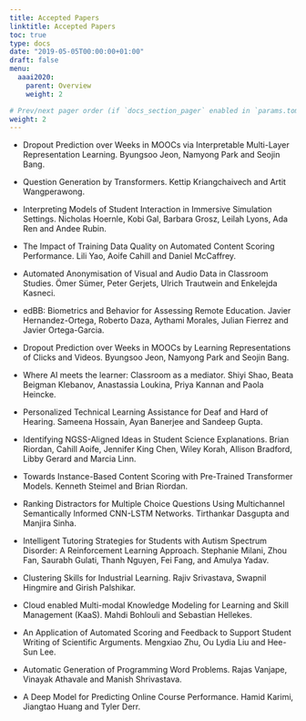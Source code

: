 ```yaml
---
title: Accepted Papers
linktitle: Accepted Papers
toc: true
type: docs
date: "2019-05-05T00:00:00+01:00"
draft: false
menu:
  aaai2020:
    parent: Overview
    weight: 2

# Prev/next pager order (if `docs_section_pager` enabled in `params.toml`)
weight: 2
---
```



* Dropout Prediction over Weeks in MOOCs via Interpretable Multi-Layer Representation Learning. Byungsoo Jeon, Namyong Park and Seojin Bang.

* Question Generation by Transformers. Kettip Kriangchaivech and Artit Wangperawong.

* Interpreting Models of Student Interaction in Immersive Simulation Settings. Nicholas Hoernle, Kobi Gal, Barbara Grosz, Leilah Lyons, Ada Ren and Andee Rubin.

* The Impact of Training Data Quality on Automated Content Scoring Performance. Lili Yao, Aoife Cahill and Daniel McCaffrey.

* Automated Anonymisation of Visual and Audio Data in Classroom Studies. Ömer Sümer, Peter Gerjets, Ulrich Trautwein and Enkelejda Kasneci.

* edBB: Biometrics and Behavior for Assessing Remote Education. Javier Hernandez-Ortega, Roberto Daza, Aythami Morales, Julian Fierrez and Javier Ortega-Garcia.

* Dropout Prediction over Weeks in MOOCs by Learning Representations of Clicks and Videos. Byungsoo Jeon, Namyong Park and Seojin Bang.

* Where AI meets the learner: Classroom as a mediator. Shiyi Shao, Beata Beigman Klebanov, Anastassia Loukina, Priya Kannan and Paola Heincke.

* Personalized Technical Learning Assistance for Deaf and Hard of Hearing. Sameena Hossain, Ayan Banerjee and Sandeep Gupta.

* Identifying NGSS-Aligned Ideas in Student Science Explanations. Brian Riordan, Cahill Aoife, Jennifer King Chen, Wiley Korah, Allison Bradford, Libby Gerard and Marcia Linn.

* Towards Instance-Based Content Scoring with Pre-Trained Transformer Models. Kenneth Steimel and Brian Riordan.
 
* Ranking Distractors for Multiple Choice Questions Using Multichannel Semantically Informed CNN-LSTM Networks. Tirthankar Dasgupta and Manjira Sinha.
 
* Intelligent Tutoring Strategies for Students with Autism Spectrum Disorder: A Reinforcement Learning Approach. Stephanie Milani, Zhou Fan, Saurabh Gulati, Thanh Nguyen, Fei Fang, and Amulya Yadav.

* Clustering Skills for Industrial Learning. Rajiv Srivastava, Swapnil Hingmire and Girish Palshikar.

* Cloud enabled Multi-modal Knowledge Modeling for Learning and Skill Management (KaaS). Mahdi Bohlouli and Sebastian Hellekes.

* An Application of Automated Scoring and Feedback to Support Student Writing of Scientific Arguments. Mengxiao Zhu, Ou Lydia Liu and Hee-Sun Lee.

* Automatic Generation of Programming Word Problems. Rajas Vanjape, Vinayak Athavale and Manish Shrivastava.

* A Deep Model for Predicting Online Course Performance. Hamid Karimi, Jiangtao Huang and Tyler Derr.